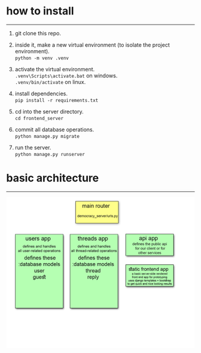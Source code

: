 # how to install
---

1. git clone this repo.

2. inside it, make a new virtual environment (to isolate the project environment).   
`python -m venv .venv`

3. activate the virtual environment.   
`.venv\Scripts\activate.bat` on windows.   
`.venv/bin/activate` on linux.

3. install dependencies.   
`pip install -r requirements.txt`   

4. cd into the server directory.   
`cd frontend_server`

5. commit all database operations.   
`python manage.py migrate`

6. run the server.   
`python manage.py runserver`   


# basic architecture
---

![website architecture](documentation\project_architecture.jpg)